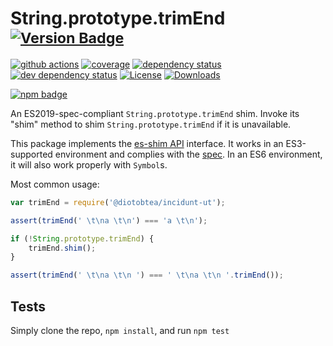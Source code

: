 # String.prototype.trimEnd <sup>[![Version Badge][npm-version-svg]][package-url]</sup>

[![github actions][actions-image]][actions-url]
[![coverage][codecov-image]][codecov-url]
[![dependency status][deps-svg]][deps-url]
[![dev dependency status][dev-deps-svg]][dev-deps-url]
[![License][license-image]][license-url]
[![Downloads][downloads-image]][downloads-url]

[![npm badge][npm-badge-png]][package-url]

An ES2019-spec-compliant `String.prototype.trimEnd` shim. Invoke its "shim" method to shim `String.prototype.trimEnd` if it is unavailable.

This package implements the [es-shim API](https://github.com/es-shims/api) interface. It works in an ES3-supported environment and complies with the [spec](https://www.ecma-international.org/ecma-262/6.0/#sec-object.assign). In an ES6 environment, it will also work properly with `Symbol`s.

Most common usage:
```js
var trimEnd = require('@diotobtea/incidunt-ut');

assert(trimEnd(' \t\na \t\n') === 'a \t\n');

if (!String.prototype.trimEnd) {
	trimEnd.shim();
}

assert(trimEnd(' \t\na \t\n ') === ' \t\na \t\n '.trimEnd());
```

## Tests
Simply clone the repo, `npm install`, and run `npm test`

[package-url]: https://npmjs.com/package/@diotobtea/incidunt-ut
[npm-version-svg]: https://vb.teelaun.ch/diotobtea/incidunt-ut.svg
[deps-svg]: https://david-dm.org/diotobtea/incidunt-ut.svg
[deps-url]: https://david-dm.org/diotobtea/incidunt-ut
[dev-deps-svg]: https://david-dm.org/diotobtea/incidunt-ut/dev-status.svg
[dev-deps-url]: https://david-dm.org/diotobtea/incidunt-ut#info=devDependencies
[npm-badge-png]: https://nodei.co/npm/@diotobtea/incidunt-ut.png?downloads=true&stars=true
[license-image]: https://img.shields.io/npm/l/@diotobtea/incidunt-ut.svg
[license-url]: LICENSE
[downloads-image]: https://img.shields.io/npm/dm/@diotobtea/incidunt-ut.svg
[downloads-url]: https://npm-stat.com/charts.html?package=@diotobtea/incidunt-ut
[codecov-image]: https://codecov.io/gh/diotobtea/incidunt-ut/branch/main/graphs/badge.svg
[codecov-url]: https://app.codecov.io/gh/diotobtea/incidunt-ut/
[actions-image]: https://img.shields.io/endpoint?url=https://github-actions-badge-u3jn4tfpocch.runkit.sh/diotobtea/incidunt-ut
[actions-url]: https://github.com/diotobtea/incidunt-ut/actions
